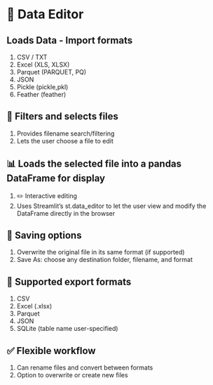 

# 🧠 Data Editor  

## Loads Data  - Import formats  

1. CSV / TXT
2. Excel (XLS, XLSX)
3. Parquet (PARQUET, PQ)
4. JSON
5. Pickle (pickle,pkl)
5. Feather (feather) 

## 🔎 Filters and selects files

1. Provides filename search/filtering
2. Lets the user choose a file to edit

## 📊 Loads the selected file into a pandas DataFrame for display

1. ✏️ Interactive editing
2. Uses Streamlit’s st.data_editor to let the user view and modify the DataFrame directly in the browser

## 💾 Saving options

1. Overwrite the original file in its same format (if supported)
2. Save As: choose any destination folder, filename, and format

## 📑 Supported export formats

1. CSV
2. Excel (.xlsx)
3. Parquet
4. JSON
5. SQLite (table name user-specified)

##  ✅ Flexible workflow

1. Can rename files and convert between formats
2. Option to overwrite or create new files

